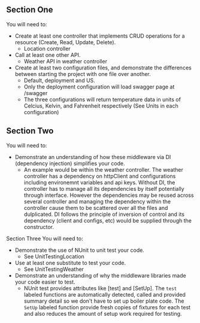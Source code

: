 ## Section One
You will need to:

- Create at least one controller that implements CRUD operations for a resource (Create, Read, Update, Delete).
  - Location controller
- Call at least one other API.
  - Weather API in weather controller
- Create at least two configuration files, and demonstrate the differences between starting the project with one file over another.
  - Default, deployment and US. 
  - Only the deployment configuration will load swagger page at /swagger
  - The three configurations will return temperature data in units of Celcius, Kelvin, and Fahrenheit respectively (See Units in each configuration)


## Section Two

You will need to:

- Demonstrate an understanding of how these middleware via DI (dependency injection) simplifies your code.
  - An example would be within the weather controller. The weather controller has a dependency on httpClient and configurations including environemnt variables and api keys. Without DI, the controller has to manage all its dependencies by itself potentially through interface. However the dependencies may be reused across several controller and managing the dependency within the controller cause them to be scattered over all the files and dulplicated. DI follows the principle of inversion of control and its dependency (client and configs, etc) would be supplied through the constructor.

Section Three
You will need to:

- Demonstrate the use of NUnit to unit test your code.
  - See UnitTestingLocation
- Use at least one substitute to test your code.
  - See UnitTestingWeather
- Demonstrate an understanding of why the middleware libraries made your code easier to test.
  - NUnit test provides attributes like [test] and [SetUp]. The `test` labeled functions are automatically detected, called and provided summary detail so we don't have to set up boiler plate code. The `SetUp` labeled function provide fresh copies of fixtures for each test and also reduces the amount of setup work required for testing.